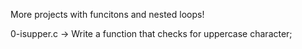 More projects with funcitons and nested loops!

0-isupper.c -> Write a function that checks for uppercase character;
